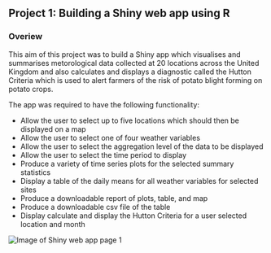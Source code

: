 
## Project 1: Building a Shiny web app using R

### Overiew

This aim of this project was to build a Shiny app which visualises and summarises metorological data collected at 20 locations across the United Kingdom and also calculates and displays a diagnostic called the Hutton Criteria which is used to alert farmers of the risk of potato blight forming on potato crops.  
  
The app was required to have the following functionality:
- Allow the user to select up to five locations which should then be displayed on a map
- Allow the user to select one of four weather variables
- Allow the user to select the aggregation level of the data to be displayed
- Allow the user to select the time period to display
- Produce a variety of time series plots for the selected summary statistics
- Display a table of the daily means for all weather variables for selected sites
- Produce a downloadable report of plots, table, and map
- Produce a downloadable csv file of the table
- Display calculate and display the Hutton Criteria for a user selected location and month  
  
![Image of Shiny web app page 1](https://github.com/MarkMData/portfolio/blob/main/images/Shiny_app_pg1.PNG)
